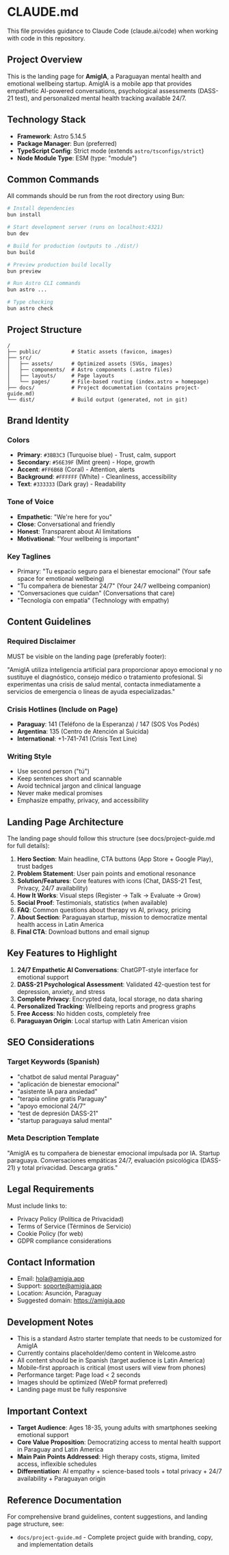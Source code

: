 # CLAUDE.md

This file provides guidance to Claude Code (claude.ai/code) when working with code in this repository.

## Project Overview

This is the landing page for **AmigIA**, a Paraguayan mental health and emotional wellbeing startup. AmigIA is a mobile app that provides empathetic AI-powered conversations, psychological assessments (DASS-21 test), and personalized mental health tracking available 24/7.

## Technology Stack

- **Framework**: Astro 5.14.5
- **Package Manager**: Bun (preferred)
- **TypeScript Config**: Strict mode (extends `astro/tsconfigs/strict`)
- **Node Module Type**: ESM (type: "module")

## Common Commands

All commands should be run from the root directory using Bun:

```bash
# Install dependencies
bun install

# Start development server (runs on localhost:4321)
bun dev

# Build for production (outputs to ./dist/)
bun build

# Preview production build locally
bun preview

# Run Astro CLI commands
bun astro ...

# Type checking
bun astro check
```

## Project Structure

```
/
├── public/          # Static assets (favicon, images)
├── src/
│   ├── assets/      # Optimized assets (SVGs, images)
│   ├── components/  # Astro components (.astro files)
│   ├── layouts/     # Page layouts
│   └── pages/       # File-based routing (index.astro = homepage)
├── docs/            # Project documentation (contains project-guide.md)
└── dist/            # Build output (generated, not in git)
```

## Brand Identity

### Colors
- **Primary**: `#3BB3C3` (Turquoise blue) - Trust, calm, support
- **Secondary**: `#56E39F` (Mint green) - Hope, growth
- **Accent**: `#FF6B6B` (Coral) - Attention, alerts
- **Background**: `#FFFFFF` (White) - Cleanliness, accessibility
- **Text**: `#333333` (Dark gray) - Readability

### Tone of Voice
- **Empathetic**: "We're here for you"
- **Close**: Conversational and friendly
- **Honest**: Transparent about AI limitations
- **Motivational**: "Your wellbeing is important"

### Key Taglines
- Primary: "Tu espacio seguro para el bienestar emocional" (Your safe space for emotional wellbeing)
- "Tu compañera de bienestar 24/7" (Your 24/7 wellbeing companion)
- "Conversaciones que cuidan" (Conversations that care)
- "Tecnología con empatía" (Technology with empathy)

## Content Guidelines

### Required Disclaimer
MUST be visible on the landing page (preferably footer):

"AmigIA utiliza inteligencia artificial para proporcionar apoyo emocional y no sustituye el diagnóstico, consejo médico o tratamiento profesional. Si experimentas una crisis de salud mental, contacta inmediatamente a servicios de emergencia o líneas de ayuda especializadas."

### Crisis Hotlines (Include on Page)
- **Paraguay**: 141 (Teléfono de la Esperanza) / 147 (SOS Vos Podés)
- **Argentina**: 135 (Centro de Atención al Suicida)
- **International**: +1-741-741 (Crisis Text Line)

### Writing Style
- Use second person ("tú")
- Keep sentences short and scannable
- Avoid technical jargon and clinical language
- Never make medical promises
- Emphasize empathy, privacy, and accessibility

## Landing Page Architecture

The landing page should follow this structure (see docs/project-guide.md for full details):

1. **Hero Section**: Main headline, CTA buttons (App Store + Google Play), trust badges
2. **Problem Statement**: User pain points and emotional resonance
3. **Solution/Features**: Core features with icons (Chat, DASS-21 Test, Privacy, 24/7 availability)
4. **How It Works**: Visual steps (Register → Talk → Evaluate → Grow)
5. **Social Proof**: Testimonials, statistics (when available)
6. **FAQ**: Common questions about therapy vs AI, privacy, pricing
7. **About Section**: Paraguayan startup, mission to democratize mental health access in Latin America
8. **Final CTA**: Download buttons and email signup

## Key Features to Highlight

1. **24/7 Empathetic AI Conversations**: ChatGPT-style interface for emotional support
2. **DASS-21 Psychological Assessment**: Validated 42-question test for depression, anxiety, and stress
3. **Complete Privacy**: Encrypted data, local storage, no data sharing
4. **Personalized Tracking**: Wellbeing reports and progress graphs
5. **Free Access**: No hidden costs, completely free
6. **Paraguayan Origin**: Local startup with Latin American vision

## SEO Considerations

### Target Keywords (Spanish)
- "chatbot de salud mental Paraguay"
- "aplicación de bienestar emocional"
- "asistente IA para ansiedad"
- "terapia online gratis Paraguay"
- "apoyo emocional 24/7"
- "test de depresión DASS-21"
- "startup paraguaya salud mental"

### Meta Description Template
"AmigIA es tu compañera de bienestar emocional impulsada por IA. Startup paraguaya. Conversaciones empáticas 24/7, evaluación psicológica (DASS-21) y total privacidad. Descarga gratis."

## Legal Requirements

Must include links to:
- Privacy Policy (Política de Privacidad)
- Terms of Service (Términos de Servicio)
- Cookie Policy (for web)
- GDPR compliance considerations

## Contact Information

- Email: hola@amigia.app
- Support: soporte@amigia.app
- Location: Asunción, Paraguay
- Suggested domain: https://amigia.app

## Development Notes

- This is a standard Astro starter template that needs to be customized for AmigIA
- Currently contains placeholder/demo content in Welcome.astro
- All content should be in Spanish (target audience is Latin America)
- Mobile-first approach is critical (most users will view from phones)
- Performance target: Page load < 2 seconds
- Images should be optimized (WebP format preferred)
- Landing page must be fully responsive

## Important Context

- **Target Audience**: Ages 18-35, young adults with smartphones seeking emotional support
- **Core Value Proposition**: Democratizing access to mental health support in Paraguay and Latin America
- **Main Pain Points Addressed**: High therapy costs, stigma, limited access, inflexible schedules
- **Differentiation**: AI empathy + science-based tools + total privacy + 24/7 availability + Paraguayan origin

## Reference Documentation

For comprehensive brand guidelines, content suggestions, and landing page structure, see:
- `docs/project-guide.md` - Complete project guide with branding, copy, and implementation details
